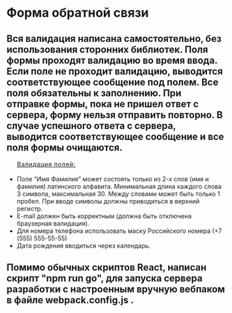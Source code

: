<h1>Форма обратной связи</h1>

<h2>
Вся валидация написана самостоятельно, без использования сторонних библиотек.
Поля формы проходят валидацию во время ввода. Если поле не проходит валидацию, 
выводится соответствующее сообщение под полем. Все поля обязательны к заполнению. При отправке формы,
пока не пришел ответ с сервера, форму нельзя отправить повторно.
В случае успешного ответа с сервера, выводится соответствующее сообщение и все поля формы очищаются.
</h2>

<ul>
    <span style="text-decoration: underline; letter-spacing: 0.05em">Валидация полей:</span>
    <br></br>
    <li>Поле “Имя Фамилия” может состоять только из 2-х слов (имя и фамилия) латинского алфавита. 
        Минимальная длина каждого слова 3 символа, максимальная 30. Между словами может быть только 1 пробел. 
        При вводе символы должны приводиться в верхний регистр.</li>
    <li>E-mail должен быть корректным (должна быть отключена браузерная валидация).</li>
    <li>Для номера телефона использовать маску Российского номера (+7 (555) 555-55-55)</li>
    <li>Дата рождения вводиться через календарь.</li>
</ul>


<h2>
Помимо обычных скриптов React, написан скрипт "npm run go", для запуска сервера разработки с настроенным вручную вебпаком в файле webpack.config.js .
</h2>
